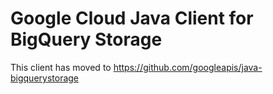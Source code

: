 # Google Cloud Java Client for BigQuery Storage

This client has moved to https://github.com/googleapis/java-bigquerystorage